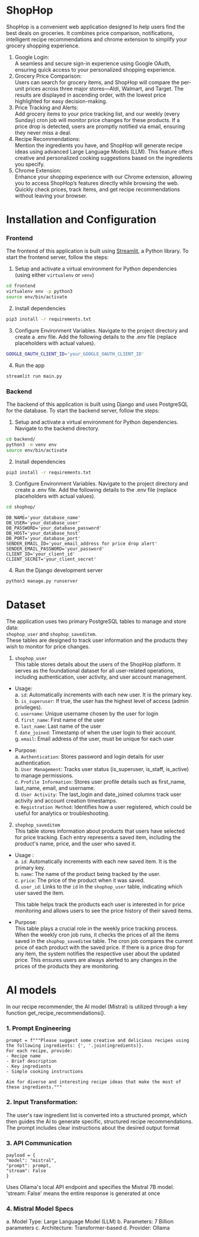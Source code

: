 # ShopHop
ShopHop is a convenient web application designed to help users find the best deals on groceries. It combines price comparison, notifications, intelligent recipe recommendations and chrome extension to simplify your grocery shopping experience.  
1. Google Login:  
A seamless and secure sign-in experience using Google OAuth, ensuring quick access to your personalized shopping experience.  
2. Grocery Price Comparison:  
Users can search for grocery items, and ShopHop will compare the per-unit prices across three major stores—Aldi, Walmart, and Target. The results are displayed in ascending order, with the lowest price highlighted for easy decision-making.  
3. Price Tracking and Alerts:  
Add grocery items to your price tracking list, and our weekly (every Sunday) cron job will monitor price changes for these products. If a price drop is detected, users are promptly notified via email, ensuring they never miss a deal.  
4. Recipe Recommendations:  
Mention the ingredients you have, and ShopHop will generate recipe ideas using advanced Large Language Models (LLM). This feature offers creative and personalized cooking suggestions based on the ingredients you specify.  
5. Chrome Extension:  
Enhance your shopping experience with our Chrome extension, allowing you to access ShopHop’s features directly while browsing the web. Quickly check prices, track items, and get recipe recommendations without leaving your browser.  
  
# Installation and Configuration  
### Frontend

The frontend of this application is built using [Streamlit](https://streamlit.io/), a Python library. To start the frontend server, follow the steps:

1. Setup and activate a virtual environment for Python dependencies (using either `virtualenv` or `venv`)
```bash
cd frontend
virtualenv env -p python3
source env/bin/activate
```

2. Install dependencies
```bash
pip3 install -r requirements.txt
```
  
3. Configure Environment Variables. Navigate to the project directory and create a .env file. Add the following details to the .env file (replace placeholders with actual values).
```bash
GOOGLE_OAUTH_CLIENT_ID='your_GOOGLE_OAUTH_CLIENT_ID'
``` 

4. Run the app
```bash
streamlit run main.py
```

### Backend

The backend of this application is built using Django and uses PostgreSQL for the database. To start the backend server, follow the steps:

1. Setup and activate a virtual environment for Python dependencies. Navigate to the backend directory.
```bash
cd backend/
python3 -m venv env
source env/bin/activate
```

2. Install dependencies
```bash
pip3 install -r requirements.txt
```

3. Configure Environment Variables. Navigate to the project directory and create a .env file. Add the following details to the .env file (replace placeholders with actual values).
```bash
cd shophop/
```
```
DB_NAME='your_database_name'
DB_USER='your_database_user'
DB_PASSWORD='your_database_password'
DB_HOST='your_database_host'
DB_PORT='your_database_port'
SENDER_EMAIL_ID='your_email_address for price drop alert'
SENDER_EMAIL_PASSWORD='your_password'
CLIENT_ID='your_client_id'
CLIENT_SECRET='your_client_secret'
```

4. Run the Django development server
```bash
python3 manage.py runserver
```  
  
# Dataset  
The application uses two primary PostgreSQL tables to manage and store data:  
`shophop_user` and `shophop_saveditem`.  
These tables are designed to track user information and the products they wish to monitor for price changes.  
1. `shophop_user`  
This table stores details about the users of the ShopHop platform. It serves as the foundational dataset for all user-related operations, including authentication, user activity, and user account management.  

* Usage:  
    a. `id`: Automatically increments with each new user. It is the primary key.  
    b. `is_superuser`: If true, the user has the highest level of access (admin privileges).  
    c. `username`: Unique username chosen by the user for login  
    d. `first_name`: First name of the user  
    e. `last_name`: Last name of the user  
    f. `date_joined`: Timestamp of when the user login to their account.   
    g. `email`: Email address of the user, must be unique for each user  
    
* Purpose:  
    a. `Authentication`: Stores password and login details for user authentication.  
    b. `User Management`: Tracks user status (is_superuser, is_staff, is_active) to manage permissions.  
    c. `Profile Information`: Stores user profile details such as first_name, last_name, email, and username.   
    d.  `User Activity`: The last_login and date_joined columns track user activity and account creation timestamps.  
    e. `Registration Method`: Identifies how a user registered, which could be useful for analytics or troubleshooting.  

2. `shophop_saveditem`  
This table stores information about products that users have selected for price tracking. Each entry represents a saved item, including the product's name, price, and the user who saved it.  
* Usage :  
    a. `id`: Automatically increments with each new saved item. It is the primary key.  
    b. `name`: The name of the product being tracked by the user.  
    c. `price`: The price of the product when it was saved.  
    d. `user_id`: Links to the `id` in the `shophop_user` table, indicating which user saved the item.  
    
    This table helps track the products each user is interested in for price monitoring and allows users to see the price history of their saved items.  

* Purpose:  
    This table plays a crucial role in the weekly price tracking process. When the weekly cron job runs, it checks the prices of all the items saved in the `shophop_saveditem` table. The cron job compares the current price of each product with the saved price. If there is a price drop for any item, the system notifies the respective user about the updated price. This ensures users are always alerted to any changes in the prices of the products they are monitoring.

# AI models

  In our recipe recommender, the AI model (Mistral) is utilized through a key function get_recipe_recommendations(). 
  
  ### 1. Prompt Engineering
    prompt = f"""Please suggest some creative and delicious recipes using the following ingredients: {', '.join(ingredients)}. 
    For each recipe, provide:
    - Recipe name
    - Brief description
    - Key ingredients
    - Simple cooking instructions
    
    Aim for diverse and interesting recipe ideas that make the most of these ingredients."""
  
  ### 2. Input Transformation:

  The user's raw ingredient list is converted into a structured prompt, which then guides the AI to generate specific, structured recipe recommendations.
  The prompt includes clear instructions about the desired output format
  
  ### 3. API Communication
    payload = {
    "model": "mistral",
    "prompt": prompt,
    "stream": False
    }
Uses Ollama's local API endpoint and specifies the Mistral 7B model.
'stream: False' means the entire response is generated at once
 ### 4. Mistral Model Specs
 a.  Model Type: Large Language Model (LLM)
 b.  Parameters: 7 Billion parameters
 c.  Architecture: Transformer-based
 d.  Provider: Ollama


